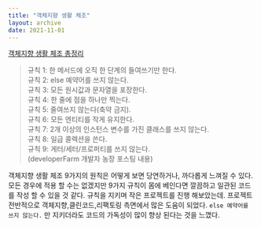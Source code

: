 ```yaml
---
title: "객체지향 생활 체조"  
layout: archive  
date: 2021-11-01  
---
```


[객체지향 생활 체조 총정리](https://developerfarm.wordpress.com/2012/02/03/object_calisthenics_summary/)

>규칙 1: 한 메서드에 오직 한 단계의 들여쓰기만 한다.  
규칙 2: else 예약어를 쓰지 않는다.  
규칙 3: 모든 원시값과 문자열을 포장한다.  
규칙 4: 한 줄에 점을 하나만 찍는다.  
규칙 5: 줄여쓰지 않는다(축약 금지).  
규칙 6: 모든 엔티티를 작게 유지한다.  
규칙 7: 2개 이상의 인스턴스 변수를 가진 클래스를 쓰지 않는다.  
규칙 8: 일급 콜렉션을 쓴다.  
규칙 9: 게터/세터/프로퍼티를 쓰지 않는다.  
> (developerFarm 개발자 농장 포스팅 내용)
> 

객체지향 생활 체조 9가지의 원칙은 어떻게 보면 당연하거나, 까다롭게 느껴질 수 있다.
모든 경우에 적용 할 수는 없겠지만 9가지 규칙이 몸에 베인다면 깔끔하고 일관된 코드를 작성 할 수 있을 것 같다.
규칙을 지키며 작은 프로젝트를 진행 해보았는데. 프로젝트 전반적으로 객체지향,클린코드,리팩토링 측면에서 많은 도움이 되었다. 
`else 예약어를 쓰지 않는다.` 만 지키더라도 코드의 가독성이 많이 향상 된다는 것을 느꼈다.  

